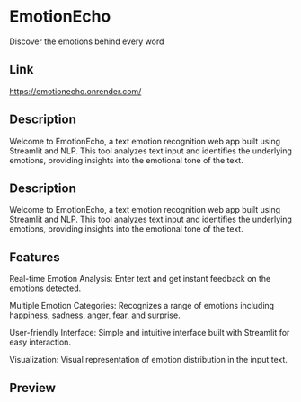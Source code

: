 
# EmotionEcho

Discover the emotions behind every word


## Link
https://emotionecho.onrender.com/
## Description
Welcome to EmotionEcho, a text emotion recognition web app built using Streamlit and NLP. This tool analyzes text input and identifies the underlying emotions, providing insights into the emotional tone of the text.


## Description
Welcome to EmotionEcho, a text emotion recognition web app built using Streamlit and NLP. This tool analyzes text input and identifies the underlying emotions, providing insights into the emotional tone of the text.


## Features
Real-time Emotion Analysis: Enter text and get instant feedback on the emotions detected.

Multiple Emotion Categories: Recognizes a range of emotions including happiness, sadness, anger, fear, and surprise.

User-friendly Interface: Simple and intuitive interface built with Streamlit for easy interaction.

Visualization: Visual representation of emotion distribution in the input text.

## Preview
